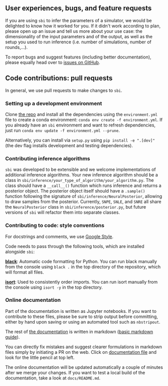 ## User experiences, bugs, and feature requests

If you are using `sbi` to infer the parameters of a simulator, we would be delighted to
know how it worked for you. If it didn't work according to plan, please open up an issue
and tell us more about your use case: the dimensionality of the input parameters and of 
the output, as well as the setup you used to run inference (i.e. number of simulations,
number of rounds,...).

To report bugs and suggest features (including better documentation), please equally
head over to [issues on GitHub](https://github.com/mackelab/sbi/issues). 


## Code contributions: pull requests

In general, we use pull requests to make changes to `sbi`.

### Setting up a development environment

Clone [the repo](https://github.com/mackelab/sbi) and install all the dependencies using
the `environment.yml` file to create a conda environment: `conda env create -f
environment.yml`. If you already have an `sbi` environment and want to refresh
dependencies, just run `conda env update -f environment.yml --prune`.

Alternatively, you can install via `setup.py` using `pip install -e ".[dev]"` (the dev
flag installs development and testing dependencies).

### Contributing inference algorithms

`sbi` was developed to be extensible and we welcome implementations of additional 
inference algorithms. Your new inference algorithm should be a class in 
`sbi/inference/your_type_of_algorithm/your_algorithm.py`. The class should have a 
`__call__()` function which runs inference and returns a posterior object. The posterior 
object itself should have a `.sample()` function following the signature of 
`sbi/inference/NeuralPosterior`, allowing to draw samples from the posterior. 
Currently, `SNPE`, `SNLE`, and `SNRE` all share the `NeuralPosterior` class in 
`sbi/inference/posterior.py`, but future versions of `sbi` will refactor them into 
separate classes.


### Contributing to code: style conventions

For docstrings and comments, we use [Google
Style](http://google.github.io/styleguide/pyguide.html#38-comments-and-docstrings).

Code needs to pass through the following tools, which are installed alongside `sbi`:

**[black](https://github.com/psf/black)**: Automatic code formatting for Python. You can
run black manually from the console using `black .` in the top directory of the
repository, which will format all files. 

**[isort](https://github.com/timothycrosley/isort)**: Used to consistently order
imports. You can run isort manually from the console using `isort -y` in the top
directory.


### Online documentation

Part of the documentation is written as Jupyter notebooks. If you want to contribute to
these files, please be sure to strip output before committing, either by hand upon
saving or using an automated tool such as `nbstripout`.

The rest of [the documentation](http://mackelab.org/sbi) is written in markdown ([basic
markdown guide](https://guides.github.com/features/mastering-markdown/)).

You can directly fix mistakes and suggest clearer formulations in markdown files simply
by initiating a PR on the web. Click on [documentation
file](https://github.com/mackelab/sbi/tree/master/docs/docs) and look for the little
pencil at top left. 

The online documentation will be updated automatically a couple of minutes after we
merge your changes. If you want to test a local build of the documentation, take a look
at `docs/README.md`.